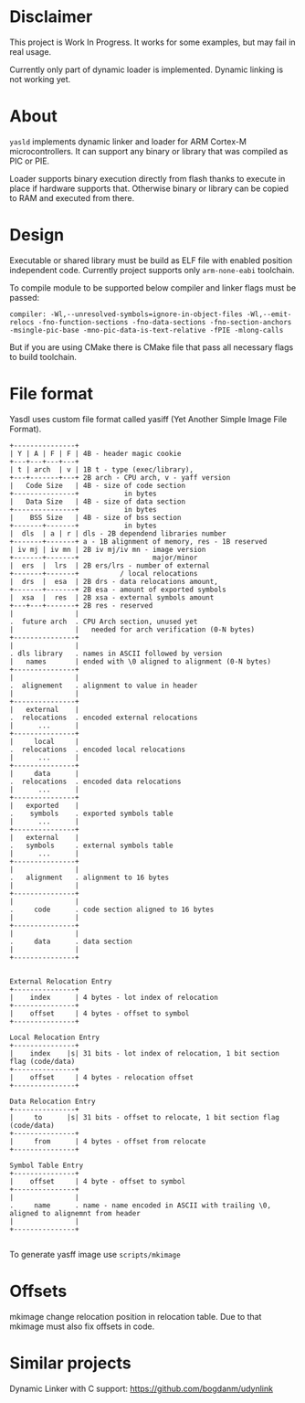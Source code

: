 # Disclaimer 
This project is Work In Progress. 
It works for some examples, but may fail in real usage.

Currently only part of dynamic loader is implemented. Dynamic linking is not working yet.

# About

```yasld``` implements dynamic linker and loader for ARM Cortex-M microcontrollers. 
It can support any binary or library that was compiled as PIC or PIE. 

Loader supports binary execution directly from flash thanks to execute in place if hardware supports that. 
Otherwise binary or library can be copied to RAM and executed from there. 

# Design 

Executable or shared library must be build as ELF file with enabled position independent code. Currently project supports only ```arm-none-eabi``` toolchain. 

To compile module to be supported below compiler and linker flags must be passed:
```
compiler: -Wl,--unresolved-symbols=ignore-in-object-files -Wl,--emit-relocs -fno-function-sections -fno-data-sections -fno-section-anchors -msingle-pic-base -mno-pic-data-is-text-relative -fPIE -mlong-calls
```

But if you are using CMake there is CMake file that pass all necessary flags to build toolchain.

# File format 

Yasdl uses custom file format called yasiff (Yet Another Simple Image File Format).

```
+---------------+
| Y | A | F | F | 4B - header magic cookie 
+---+---+---+---+
| t | arch  | v | 1B t - type (exec/library),
+---+-------+---+ 2B arch - CPU arch, v - yaff version 
|   Code Size   | 4B - size of code section 
+---------------+           in bytes
|   Data Size   | 4B - size of data section 
+---------------+           in bytes
|    BSS Size   | 4B - size of bss section 
+-------+-------+           in bytes
|  dls  | a | r | dls - 2B dependend libraries number
+-------+-------+ a - 1B alignment of memory, res - 1B reserved
| iv mj | iv mn | 2B iv mj/iv mn - image version 
+-------+-------+                  major/minor
|  ers  |  lrs  | 2B ers/lrs - number of external
+-------+-------+          / local relocations 
|  drs  |  esa  | 2B drs - data relocations amount,
+-------+-------+ 2B esa - amount of exported symbols
|  xsa  |  res  | 2B xsa - external symbols amount
+---+---+-------+ 2B res - reserved
|               |
.  future arch  . CPU Arch section, unused yet
|               |   needed for arch verification (0-N bytes)
+---------------+
|               |
. dls library   . names in ASCII followed by version  
|   names       | ended with \0 aligned to alignment (0-N bytes) 
+---------------+ 
|               |
.  alignement   . alignment to value in header
|               |
+---------------+
|   external    |
.  relocations  . encoded external relocations
|      ...      |
+---------------+
|     local     |
.  relocations  . encoded local relocations
|      ...      |
+---------------+
|     data      |
.  relocations  . encoded data relocations
|      ...      |
+---------------+
|   exported    |
.    symbols    . exported symbols table
|      ...      |
+---------------+
|   external    | 
.   symbols     . external symbols table 
|      ...      |
+---------------+
|               |
.   alignment   . alignment to 16 bytes
|               |
+---------------+
|               |
.     code      . code section aligned to 16 bytes 
|               |
+---------------+
|               |
.     data      . data section 
|               |
+---------------+


External Relocation Entry
+---------------+
|    index      | 4 bytes - lot index of relocation 
+---------------+
|    offset     | 4 bytes - offset to symbol 
+---------------+

Local Relocation Entry
+---------------+
|    index    |s| 31 bits - lot index of relocation, 1 bit section flag (code/data)
+---------------+
|    offset     | 4 bytes - relocation offset
+---------------+

Data Relocation Entry
+---------------+
|     to      |s| 31 bits - offset to relocate, 1 bit section flag (code/data)
+---------------+
|     from      | 4 bytes - offset from relocate 
+---------------+

Symbol Table Entry 
+---------------+
|    offset     | 4 byte - offset to symbol
+---------------+
|               |
.     name      . name - name encoded in ASCII with trailing \0, aligned to alignemnt from header
|               |
+---------------+


```

To generate yasff image use ```scripts/mkimage```

# Offsets 

mkimage change relocation position in relocation table. Due to that mkimage must also fix offsets in code.

# Similar projects 

Dynamic Linker with C support: https://github.com/bogdanm/udynlink

